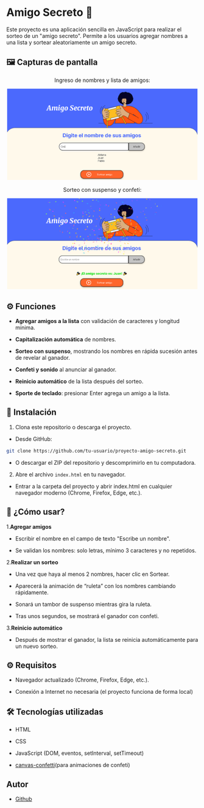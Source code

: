 # Amigo Secreto 🎉

Este proyecto es una aplicación sencilla en JavaScript para realizar el sorteo de un "amigo secreto".
Permite a los usuarios agregar nombres a una lista y sortear aleatoriamente un amigo secreto.

## 🖼 Capturas de pantalla

<div align="center">

Ingreso de nombres y lista de amigos:

<img src="assets/screenshots/screenshot1.png" alt="Screenshot de lista" width="500">

Sorteo con suspenso y confeti:

<img src="assets/screenshots/screenshot2.png" alt="Screenshot de sorteo" width="500">

</div>

## ⚙️ Funciones
- **Agregar amigos a la lista** con validación de caracteres y longitud mínima.

- **Capitalización automática** de nombres.

- **Sorteo con suspenso**, mostrando los nombres en rápida sucesión antes de revelar al ganador.

- **Confeti y sonido** al anunciar al ganador.

- **Reinicio automático** de la lista después del sorteo.

- **Sporte de teclado**: presionar Enter agrega un amigo a la lista.

## 🚀 Instalación
1. Clona este repositorio o descarga el proyecto.
- Desde GitHub:
```bash
git clone https://github.com/tu-usuario/proyecto-amigo-secreto.git
```
- O descargar el ZIP del repositorio y descomprimirlo en tu computadora.

2. Abre el archivo `index.html` en tu navegador.
- Entrar a la carpeta del proyecto y abrir index.html en cualquier navegador moderno (Chrome, Firefox, Edge, etc.).

## 📌 ¿Cómo usar?
1.**Agregar amigos**

- Escribir el nombre en el campo de texto "Escribe un nombre".

- Se validan los nombres: solo letras, mínimo 3 caracteres y no repetidos.

2.**Realizar un sorteo**

- Una vez que haya al menos 2 nombres, hacer clic en Sortear.

- Aparecerá la animación de “ruleta” con los nombres cambiando rápidamente.

- Sonará un tambor de suspenso mientras gira la ruleta.

- Tras unos segundos, se mostrará el ganador con confeti.

3.**Reinicio automático**

- Después de mostrar el ganador, la lista se reinicia automáticamente para un nuevo sorteo.

## ⚙️ Requisitos
- Navegador actualizado (Chrome, Firefox, Edge, etc.).

- Conexión a Internet no necesaria (el proyecto funciona de forma local)

## 🛠 Tecnologías utilizadas

- HTML

- CSS

- JavaScript (DOM, eventos, setInterval, setTimeout)

- [canvas-confetti](https://www.npmjs.com/package/canvas-confetti)(para animaciones de confeti)

## Autor
- [Github](https://github.com/Piojo13)